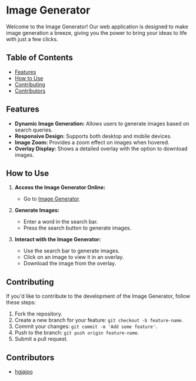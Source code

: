 # Image Generator

Welcome to the Image Generator! Our web application is designed to make image generation a breeze, giving you the power to bring your ideas to life with just a few clicks.

## Table of Contents

- [Features](#features)
- [How to Use](#how-to-use)
- [Contributing](#contributing)
- [Contributors](#contributors)

## Features

- **Dynamic Image Generation:** Allows users to generate images based on search queries.
- **Responsive Design:** Supports both desktop and mobile devices.
- **Image Zoom:** Provides a zoom effect on images when hovered.
- **Overlay Display:** Shows a detailed overlay with the option to download images.

## How to Use

1. **Access the Image Generator Online:**

   - Go to [Image Generator](https://imgweb.vercel.app/).

2. **Generate Images:**

   - Enter a word in the search bar.
   - Press the search button to generate images.

3. **Interact with the Image Generator:**

   - Use the search bar to generate images.
   - Click on an image to view it in an overlay.
   - Download the image from the overlay.

## Contributing

If you'd like to contribute to the development of the Image Generator, follow these steps:

1. Fork the repository.
2. Create a new branch for your feature: `git checkout -b feature-name`.
3. Commit your changes: `git commit -m 'Add some feature'`.
4. Push to the branch: `git push origin feature-name`.
5. Submit a pull request.

## Contributors

- [hgjajoo]()
